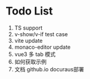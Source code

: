 # Todo List

1. TS support
2. v-show/v-if test case
3. vite update
4. monaco-editor update
5. vue3 多 tab 模式
6. 如何获取示例
7. 文档 github.io docuraus部署